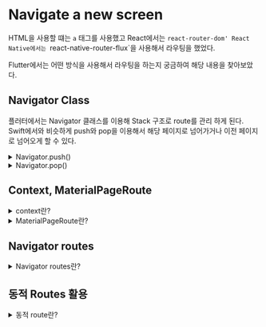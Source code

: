 # Navigate a new screen

HTML을 사용할 떄는 `a` 태그를 사용했고 React에서는 `react-router-dom' React Native에서는 `react-native-router-flux`을 사용해서 라우팅을 했었다.

Flutter에서는 어떤 방식을 사용해서 라우팅을 하는지 궁금하여 해당 내용을 찾아보았다.

## Navigator Class

플러터에서는 Navigator 클래스를 이용해 Stack 구조로 route를 관리 하게 된다. Swift에서와 비슷하게 push와 pop을 이용해서 해당 페이지로 넘어가거나 이전 페이지로 넘어오게 할 수 있다. 

<details>
<summary>Navigator.push()</summary>

```dart
Navigator.push(context, 
  MaterialPageRoute<void>(builder: (BuildContext context) {
    return NextPage();
  })
);
```

```dart
Navigator.push(context, MaterialPageRoute<void>(builder: (BuildContext context) => NextPage()));
```

```dart
_showNextPage(BuildContext context) => Navigator.push(context, MaterialPageRoute(builder: (context) => NextPage()));

_showNextPage(context);
```

</details>

<details>
<summary>Navigator.pop()</summary>

```dart
Navigator.pop(context)
```

</details>

## Context, MaterialPageRoute

<details>
<summary>context란?</summary>

플러터 내부에 Stateless Widget과 Stateful Widget외에도 다양한 객체가 존재하고 그 중 하나인 BuildContext에 접근할 때 필요하다. BuildContext 객체는 Widget 클래스의 build() 메서드 인자로 넘어온다. 

그냥 간단하게 화면 이동을 위해 BuildContext 객체가 필요하다고 생각하면 된다.

</details>

<details>
<summary>MaterialPageRoute란?</summary>

Material App의 룩앤필에 맞는 화면 전환을 해주는 클래스이다. 어떤 화면으로 이동할지 구체적은 내용을 정의할 수 있으며 인자로 BuildContext 객체를 받아 새로운 페이지에 해당하는(`NextPage()`) 위젯을 반환한다.

</details>

## Navigator routes

<details>
<summary>Navigator routes란?</summary>

MaterialApp 수준에서 페이지 경로를 지정하는 것이다. MaterialApp의 routes 속성으로 아래와 같이 지정할 수 있다.

```dart
MaterialApp(
  initialRoute: '/',
  routes: {
    '/': (context) => MainPage(),
    '/next': (context) => NextPage(),
  },
);
```

```dart
Navigator.pushNamed(context, '/');
```

```dart
Navigator.pop(context);
```

</details>

## 동적 Routes 활용

<details>
<summary>동적 route란?</summary>



</details>